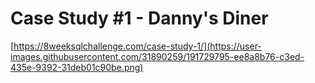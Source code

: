 # Case Study #1 - Danny's Diner 
[https://8weeksqlchallenge.com/case-study-1/](https://user-images.githubusercontent.com/31890259/191729795-ee8a8b76-c3ed-435e-9392-31deb01c90be.png)
